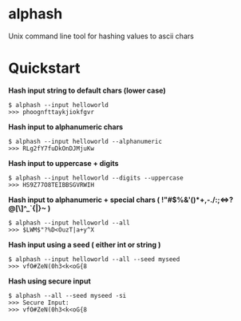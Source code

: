 alphash
=======

Unix command line tool for hashing values to ascii chars

Quickstart
=====================================

**Hash input string to default chars (lower case)**

    $ alphash --input helloworld
    >>> phoognfttaykjiokfgvr
    
**Hash input to alphanumeric chars**

    $ alphash --input helloworld --alphanumeric 
    >>> RLg2fY7fuDkOnDJMjuKw

**Hash input to uppercase + digits**

    $ alphash --input helloworld --digits --uppercase
    >>> HS9Z77O8TEIBBSGVRWIH


**Hash input to alphanumeric + special chars  ( !"#$%&\'()*+,-./:;<=>?@[\\]^_`{|}~ )**

    $ alphash --input helloworld --all
    >>> $LWM$"?%D<OuzT|a+y^X
    
**Hash input using a seed ( either int or string )**

    $ alphash --input helloworld --all --seed myseed
    >>> vfO#ZeN(0h3<k<oG{8
    
**Hash using secure input**

    $ alphash --all --seed myseed -si
    >>> Secure Input:
    >>> vfO#ZeN(0h3<k<oG{8
